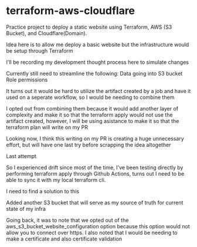 # terraform-aws-cloudflare

Practice project to deploy a static website using Terraform, AWS (S3 Bucket), and Cloudflare(Domain).

Idea here is to allow me deploy a basic website but the infrastructure would be setup through Terraform

I'll be recording my development thought process here to simulate changes

Currently still need to streamline the following:
Data going into S3 bucket
Role permissions

It turns out it would be hard to utilize the artifact created by a job and have it used on a seperate workflow, so I would be needing to combine them

I opted out from combining them because it would add another layer of complexity and make it so that the terraform apply would not use the artifact created, however, I will be using asistance to make it so that the terraform plan will write on my PR

Looking now, I think this writing on my PR is creating a huge unnecessary effort, but will have one last try before scrapping the idea altogether

Last attempt

So I experienced drift since most of the time, I've been testing directly by performing terraform apply through Github Actions, turns out I need to be able to sync it with my local terraform cli.

I need to find a solution to this

Added another S3 bucket that will serve as my source of truth for current state of my infra

Going back, it was to note that we opted out of the aws_s3_bucket_website_configuration option because this option would not allow you to connect over https. I also noted that I would be needing to make a certificate and also certificate validation